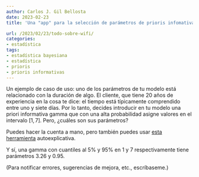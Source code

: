 ```yaml
---
author: Carlos J. Gil Bellosta
date: 2023-02-23
title: 'Una "app" para la selección de parámetros de prioris infomativas'

url: /2023/02/23/todo-sobre-wifi/
categories:
- estadística
tags:
- estadística bayesiana
- estadística
- prioris
- prioris informativas
---
```


Un ejemplo de caso de uso: uno de los parámetros de tu modelo está relacionado con la duración de algo. El cliente, que tiene 20 años de experiencia en la cosa te dice: el tiempo está típicamente comprendido entre uno y siete días. Por lo tanto, decides introducir en tu modelo una priori informativa gamma que con una alta probabilidad asigne valores en el intervalo $[1, 7]$. Pero, ¿cuáles son sus parámetros?

Puedes hacer la cuenta a mano, pero también puedes usar
[esta herramienta](http://priors.datanalytics.com/)
autoexplicativa.

Y sí, una gamma con cuantiles al 5% y 95% en 1 y 7 respectivamente tiene parámetros 3.26 y 0.95.

(Para notificar errores, sugerencias de mejora, etc., escríbaseme.)